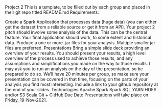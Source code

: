Project 2
This is a template, to be filled out by each group and placed in their git repo titled README.md Requirements:

Create a Spark Application that processes data (huge data) (you can either get the dataset from a reliable source or get it from an API).
Your project 2 pitch should involve some analysis of the data. This can be the central feature. Your final application should work, to some extent and historical data.
Produce a one or more .jar files for your analysis. Multiple smaller jar files are preferred.
Presentations
Bring a simple slide deck providing an overview of your results. You should present your results, a high level overview of the process used to achieve those results, and any assumptions and simplifications you made on the way to those results.
I may ask you to run an analysis on the day of the presentation, so be prepared to do so.
We'll have 20 minutes per group, so make sure your presentation can be covered in that time, focusing on the parts of your analysis you find most interesting.
Include a link to your github repository at the end of your slides.
Technologies
Apache Spark
Spark SQL
YARN
HDFS and/or S3
Scala
Git + GitHub
Due Date
Presentations will take place on Friday, 19-Nov-2021.